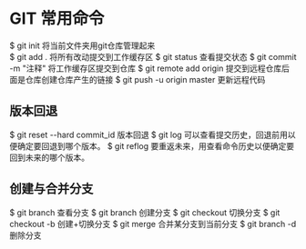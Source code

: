 # GIT 常用命令

$ git init   将当前文件夹用git仓库管理起来<br>
$ git add .  将所有改动提交到工作缓存区
$ git status  查看提交状态
$ git commit -m "注释"    将工作缓存区提交到仓库
$ git remote add origin <repository> 提交到远程仓库后面是仓库创建仓库产生的链接
$ git push -u origin master   更新远程代码

## 版本回退
$ git reset --hard commit_id 版本回退
$ git log 可以查看提交历史，回退前用以便确定要回退到哪个版本。
$ git reflog 要重返未来，用查看命令历史以便确定要回到未来的哪个版本。

## 创建与合并分支

$ git branch 查看分支
$ git branch <name> 创建分支
$ git checkout <name> 切换分支
$ git checkout -b <name> 创建+切换分支
$ git merge <name> 合并某分支到当前分支
$ git branch -d <name> 删除分支